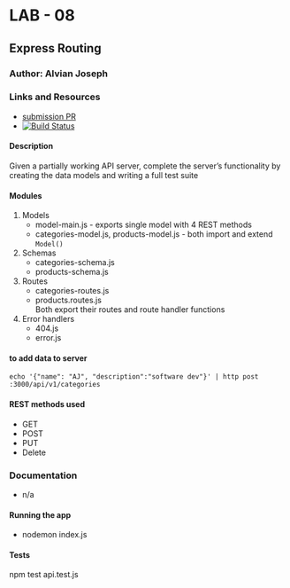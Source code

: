 # LAB - 08

## Express Routing

### Author: Alvian Joseph

### Links and Resources
* [submission PR](https://github.com/alvian-401-advanced-javascript/lab-08-express-routing)
* [![Build Status](https://www.travis-ci.com/alvian-401-advanced-javascript/lab-08-express-routing.svg?branch=master)](https://www.travis-ci.com/alvian-401-advanced-javascript/lab-08-express-routing)

#### Description
Given a partially working API server, complete the server’s functionality by creating the data models and writing a full test suite

#### Modules
1) Models
    * model-main.js - exports single model with 4 REST methods
    * categories-model.js, products-model.js - both import and extend `Model()`
2) Schemas
    * categories-schema.js
    * products-schema.js
3) Routes
    * categories-routes.js
    * products.routes.js  
    Both export their routes and route handler functions
4) Error handlers
    * 404.js
    * error.js     

#### to add data to server  
```echo '{"name": "AJ", "description":"software dev"}' | http post :3000/api/v1/categories```

#### REST methods used
* GET
* POST
* PUT
* Delete


### Documentation
* n/a


#### Running the app
* nodemon index.js

#### Tests
npm test api.test.js
